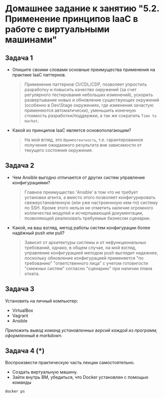 # Домашнее задание к занятию "5.2. Применение принципов IaaC в работе с виртуальными машинами"

## Задача 1

- Опишите своими словами основные преимущества применения на практике IaaC паттернов.

    > Применение паттернов CI/CDL/CDP, позволяет упростить разработку и повысить качество окружений (за счет регулярного тестирования небольших изменений), ускорить развертывание новых и обновление существующих окружений (особенно в Dev\Stage окружениях, где изменения зачастую применяются автоматически), уменьшить конечную стоимость разработки/поддержки, а так же сократить `Time to market`.
    
- Какой из принципов IaaC является основополагающим?

    > На мой вгляд, это `Идемпотентность`, т.е. гарантированное получение ожидаемого результата вне зависимости от текущего состояния окружения. 

## Задача 2

- Чем Ansible выгодно отличается от других систем управление конфигурациями?

    > Главное преимущество 'Ansible' в том что не требует установки агента, а вместо этого позволяет конфигурировать свежеустановленную (или уже настроенноую кем-то) систему по SSH. Кроме этого нельзя не отметить наличие огромного колличества модулей и исчерпывающей документации, позволяющей реализовать требуемые бизнесом сценарии.

- Какой, на ваш взгляд, метод работы систем конфигурации более надёжный push или pull?

    > Зависит от архитектуры системы и от нефункциональных требований, однако, в общем случае, на мой взгляд, управление конфигурацией методом push выглядит надежнее, поскольку обновление конфигурацией применяется "по требованию" "ответственного лица" с учетом готовнгости "смежных систем" согласно "сценарию" при наличии плана отката.

## Задача 3

Установить на личный компьютер:

- VirtualBox
- Vagrant
- Ansible

*Приложить вывод команд установленных версий каждой из программ, оформленный в markdown.*

## Задача 4 (*)

Воспроизвести практическую часть лекции самостоятельно.

- Создать виртуальную машину.
- Зайти внутрь ВМ, убедиться, что Docker установлен с помощью команды
```
docker ps
```
